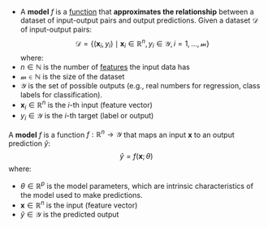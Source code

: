 - A **model** $f$ is a [function](Function.md) that **approximates the relationship** between a dataset of input-output pairs and output predictions.
Given a dataset $\mathcal{D}$ of input-output pairs:
$$
\mathcal{D} = \{(\mathbf{x}_i, y_i) \mid \mathbf{x}_i \in \mathbb{R}^n, y_i \in \mathcal{Y}, i = 1, \dots, \mathcal{m}\}
$$
where:
- $n \in \mathbb{N}$ is the number of [features](Feature.md) the input data has
- $\mathcal{m} \in \mathbb{N}$ is the size of the dataset
- $\mathcal{Y}$ is the set of possible outputs (e.g., real numbers for regression, class labels for classification).
- $\mathbf{x}_i \in \mathbb{R}^n$ is the $i$-th input (feature vector)
- $y_i \in \mathcal{Y}$ is the $i$-th target (label or output)

A **model** $f$ is a function $f: \mathbb{R}^n \to \mathcal{Y}$ that maps an input $\mathbf{x}$ to an output prediction $\hat{y}$:
$$
\hat{y} = f(\mathbf{x}; \theta)
$$
where:
- $\theta \in \mathbb{R}^p$ is the model parameters, which are intrinsic characteristics of the model used to make predictions.
- $\mathbf{x} \in \mathbb{R}^n$ is the input (feature vector)
- $\hat{y} \in \mathcal{Y}$ is the predicted output
